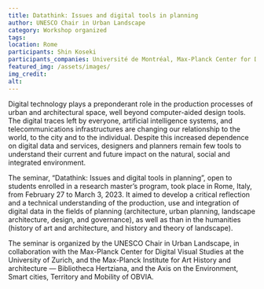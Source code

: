 ```yaml
---
title: Datathink: Issues and digital tools in planning
author: UNESCO Chair in Urban Landscape
category: Workshop organized
tags: 
location: Rome
participants: Shin Koseki 
participants_companies: Université de Montréal, Max-Planck Center for Digital Visual Studies, Bibliotheca Hertziana
featured_img: /assets/images/
img_credit:
alt:
---
```

Digital technology plays a preponderant role in the production processes of urban and architectural space, well beyond computer-aided design tools. The digital traces left by everyone, artificial intelligence systems, and telecommunications infrastructures are changing our relationship to the world, to the city and to the individual. Despite this increased dependence on digital data and services, designers and planners remain few tools to understand their current and future impact on the natural, social and integrated environment.

The seminar, “Datathink: Issues and digital tools in planning”, open to students enrolled in a research master’s program, took place in Rome, Italy, from February 27 to March 3, 2023. It aimed to develop a critical reflection and a technical understanding of the production, use and integration of digital data in the fields of planning (architecture, urban planning, landscape architecture, design, and governance), as well as than in the humanities (history of art and architecture, and history and theory of landscape).

The seminar is organized by the UNESCO Chair in Urban Landscape, in collaboration with the Max-Planck Center for Digital Visual Studies at the University of Zurich, and the Max-Planck Institute for Art History and architecture — Bibliotheca Hertziana, and the Axis on the Environment, Smart cities, Territory and Mobility of OBVIA.
